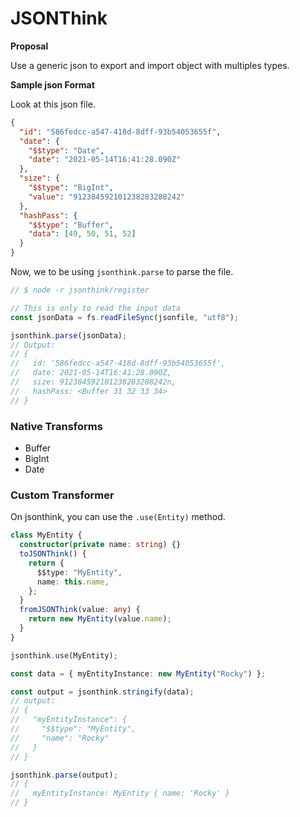 # JSONThink

**Proposal**

Use a generic json to export and import object with multiples types.

**Sample json Format**

Look at this json file.

```json
{
  "id": "586fedcc-a547-418d-8dff-93b54053655f",
  "date": {
    "$$type": "Date",
    "date": "2021-05-14T16:41:28.090Z"
  },
  "size": {
    "$$type": "BigInt",
    "value": "912384592101238283288242"
  },
  "hashPass": {
    "$$type": "Buffer",
    "data": [49, 50, 51, 52]
  }
}
```

Now, we to be using `jsonthink.parse` to parse the file.

```ts
// $ node -r jsonthink/register

// This is only to read the input data
const jsonData = fs.readFileSync(jsonfile, "utf8");

jsonthink.parse(jsonData);
// Output:
// {
//   id: '586fedcc-a547-418d-8dff-93b54053655f',
//   date: 2021-05-14T16:41:28.090Z,
//   size: 912384592101238283288242n,
//   hashPass: <Buffer 31 32 33 34>
// }
```

### Native Transforms

- Buffer
- BigInt
- Date

### Custom Transformer

On jsonthink, you can use the `.use(Entity)` method.

```ts
class MyEntity {
  constructor(private name: string) {}
  toJSONThink() {
    return {
      $$type: "MyEntity",
      name: this.name,
    };
  }
  fromJSONThink(value: any) {
    return new MyEntity(value.name);
  }
}

jsonthink.use(MyEntity);

const data = { myEntityInstance: new MyEntity("Rocky") };

const output = jsonthink.stringify(data);
// output:
// {
//   "myEntityInstance": {
//     "$$type": "MyEntity",
//     "name": "Rocky"
//   }
// }

jsonthink.parse(output);
// {
//   myEntityInstance: MyEntity { name: 'Rocky' }
// }
```
